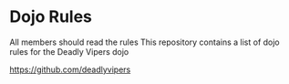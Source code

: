 Dojo Rules
==========
All members should read the rules
This repository contains a list of dojo rules for the Deadly Vipers dojo

https://github.com/deadlyvipers
